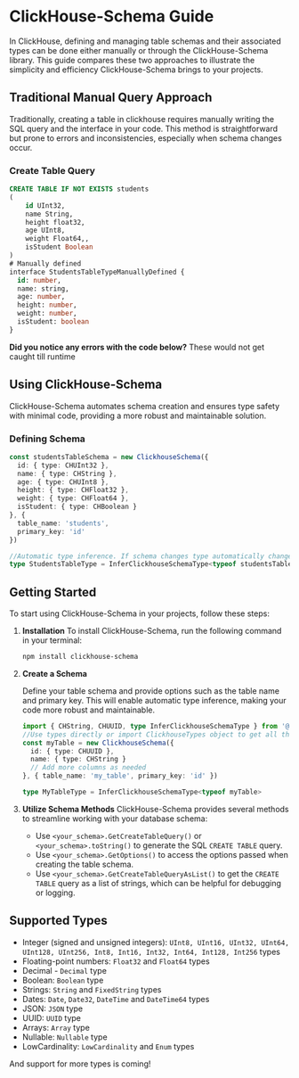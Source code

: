 # ClickHouse-Schema Guide

In ClickHouse, defining and managing table schemas and their associated types can be done either manually or through the ClickHouse-Schema library. This guide compares these two approaches to illustrate the simplicity and efficiency ClickHouse-Schema brings to your projects.

## Traditional Manual Query Approach

Traditionally, creating a table in clickhouse requires manually writing the SQL query and the interface in your code. This method is straightforward but prone to errors and inconsistencies, especially when schema changes occur.

### Create Table Query

```sql
CREATE TABLE IF NOT EXISTS students
(
    id UInt32,
    name String,
    height float32,
    age UInt8,
    weight Float64,,
    isStudent Boolean
)
# Manually defined
interface StudentsTableTypeManuallyDefined {
  id: number,
  name: string,
  age: number,
  height: number,
  weight: number,
  isStudent: boolean
}
```

**Did you notice any errors with the code below?**  These would not get caught till runtime

## Using ClickHouse-Schema

ClickHouse-Schema automates schema creation and ensures type safety with minimal code, providing a more robust and maintainable solution.

### Defining Schema

``` typescript
const studentsTableSchema = new ClickhouseSchema({
  id: { type: CHUInt32 },
  name: { type: CHString },
  age: { type: CHUInt8 },
  height: { type: CHFloat32 },
  weight: { type: CHFloat64 },
  isStudent: { type: CHBoolean }
}, {
  table_name: 'students',
  primary_key: 'id'
})

//Automatic type inference. If schema changes type automatically changes too
type StudentsTableType = InferClickhouseSchemaType<typeof studentsTableSchema>
```

## Getting Started

To start using ClickHouse-Schema in your projects, follow these steps:

1. **Installation**
   To install ClickHouse-Schema, run the following command in your terminal:

   ```bash
   npm install clickhouse-schema
   ```

2. **Create a Schema**

    Define your table schema and provide options such as the table name and primary key. This will enable automatic type inference, making your code more robust and maintainable.

    ``` typescript
    import { CHString, CHUUID, type InferClickhouseSchemaType } from '@clickhouse-schema'
    //Use types directly or import ClickhouseTypes object to get all the types in one place
    const myTable = new ClickhouseSchema({
      id: { type: CHUUID },
      name: { type: CHString }
      // Add more columns as needed
    }, { table_name: 'my_table', primary_key: 'id' })

    type MyTableType = InferClickhouseSchemaType<typeof myTable>
    ```

3. **Utilize Schema Methods**
    ClickHouse-Schema provides several methods to streamline working with your database schema:

    - Use `<your_schema>.GetCreateTableQuery()` or `<your_schema>.toString()` to generate the SQL `CREATE TABLE` query.
    - Use `<your_schema>.GetOptions()` to access the options passed when creating the table schema.
    - Use `<your_schema>.GetCreateTableQueryAsList()` to get the `CREATE TABLE` query as a list of strings, which can be helpful for debugging or logging.

## Supported Types

- Integer (signed and unsigned integers): `UInt8, UInt16, UInt32, UInt64, UInt128, UInt256, Int8, Int16, Int32, Int64, Int128, Int256` types
- Floating-point numbers: `Float32` and `Float64` types
- Decimal - `Decimal` type
- Boolean: `Boolean` type
- Strings: `String` and `FixedString` types
- Dates: `Date`, `Date32`, `DateTime` and `DateTime64` types
- JSON: `JSON` type
- UUID: `UUID` type
- Arrays: `Array` type
- Nullable: `Nullable` type
- LowCardinality: `LowCardinality` and `Enum` types

And support for more types is coming!
